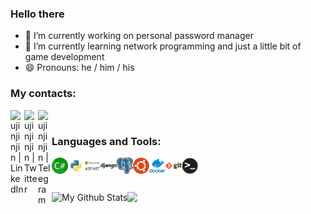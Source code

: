 ### Hello there

- 🔭 I’m currently working on personal password manager
- 🌱 I’m currently learning network programming and just a little bit of game development
- 😄 Pronouns: he / him / his

### My contacts:

[<img align="left" alt="ujinjinjin | LinkedIn" width="22px" src="https://cdn.jsdelivr.net/npm/simple-icons@3.12.1/icons/linkedin.svg" />][linkedin]
[<img align="left" alt="ujinjinjin | Twitter" width="22px" src="https://cdn.jsdelivr.net/npm/simple-icons@3.12.1/icons/twitter.svg" />][twitter]
[<img align="left" alt="ujinjinjin | Telegram" width="22px" src="https://cdn.jsdelivr.net/npm/simple-icons@3.12.1/icons/telegram.svg" />][telegram]

<br />

### Languages and Tools:

<img align="left" alt="Csharp" width="26px" src="https://raw.githubusercontent.com/github/explore/80688e429a7d4ef2fca1e82350fe8e3517d3494d/topics/csharp/csharp.png" />
<img align="left" alt="Python" width="26px" src="https://raw.githubusercontent.com/github/explore/80688e429a7d4ef2fca1e82350fe8e3517d3494d/topics/python/python.png" />
<img align="left" alt="Asp.Net" width="26px" src="https://raw.githubusercontent.com/github/explore/80688e429a7d4ef2fca1e82350fe8e3517d3494d/topics/aspnet/aspnet.png" />
<img align="left" alt="Django" width="26px" src="https://raw.githubusercontent.com/github/explore/80688e429a7d4ef2fca1e82350fe8e3517d3494d/topics/django/django.png" />
<img align="left" alt="PostgreSQL" width="26px" src="https://raw.githubusercontent.com/github/explore/80688e429a7d4ef2fca1e82350fe8e3517d3494d/topics/postgresql/postgresql.png" />
<img align="left" alt="Ubuntu" width="26px" src="https://raw.githubusercontent.com/github/explore/80688e429a7d4ef2fca1e82350fe8e3517d3494d/topics/ubuntu/ubuntu.png" />
<img align="left" alt="Docker" width="26px" src="https://raw.githubusercontent.com/github/explore/80688e429a7d4ef2fca1e82350fe8e3517d3494d/topics/docker/docker.png" />
<img align="left" alt="Git" width="26px" src="https://raw.githubusercontent.com/github/explore/80688e429a7d4ef2fca1e82350fe8e3517d3494d/topics/git/git.png" />
<img align="left" alt="Terminal" width="26px" src="https://raw.githubusercontent.com/github/explore/80688e429a7d4ef2fca1e82350fe8e3517d3494d/topics/terminal/terminal.png" />

## <br />

<img align="left" alt="My Github Stats" src="https://github-readme-stats.vercel.app/api?username=ujinjinjin&show_icons=true&hide_border=true&count_private=true&theme=tokyonight" />
<img align="left" src="https://github-readme-stats.vercel.app/api/top-langs/?username=ujinjinjin&layout=compact&theme=tokyonight" />

[twitter]: https://twitter.com/ujinjinjin/
[linkedin]: https://www.linkedin.com/in/ujinjinjin/
[telegram]: https://t.me/ujinjinjin/
